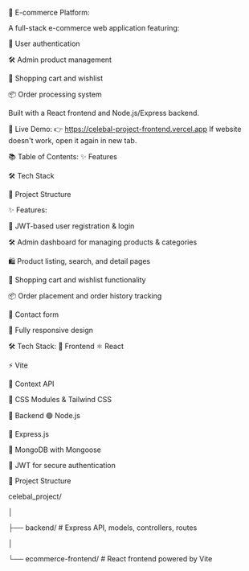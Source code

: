 🛒 E-commerce Platform:

A full-stack e-commerce web application featuring:

🔐 User authentication

🛠 Admin product management

🛒 Shopping cart and wishlist

📦 Order processing system

Built with a React frontend and Node.js/Express backend.


🚀 Live Demo:
👉 https://celebal-project-frontend.vercel.app
If website doesn't work, open it again in new tab.


📚 Table of Contents:
✨ Features

🛠 Tech Stack

📁 Project Structure


✨ Features:

🔐 JWT-based user registration & login

🛠 Admin dashboard for managing products & categories

🛍 Product listing, search, and detail pages

🛒 Shopping cart and wishlist functionality

📦 Order placement and order history tracking

📩 Contact form

📱 Fully responsive design


🛠 Tech Stack:
🔷 Frontend
⚛️ React

⚡ Vite

🧠 Context API

🎨 CSS Modules & Tailwind CSS

🔶 Backend
🟢 Node.js

🚂 Express.js

🍃 MongoDB with Mongoose

🔐 JWT for secure authentication

📁 Project Structure

celebal_project/

│

├── backend/      # Express API, models, controllers, routes

│

└── ecommerce-frontend/    # React frontend powered by Vite
